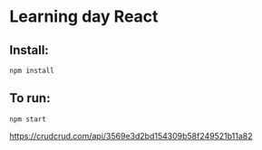 # Learning day React

## Install:
```
npm install
```

## To run:
```
npm start
```


https://crudcrud.com/api/3569e3d2bd154309b58f249521b11a82